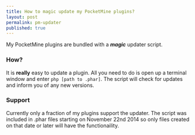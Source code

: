 ```yaml
---
title: How to magic update my PocketMine plugins?
layout: post
permalink: pm-updater
published: true
---
```

My PocketMine plugins are bundled with a ***magic*** updater script. 

### How?
It is **really** easy to update a  plugin. All you need to do is open up a terminal window and enter `php [path to .phar]`. The script will check for updates and inform you of any new versions.
<script type="text/javascript" src="https://asciinema.org/a/14716.js" id="asciicast-14716" async></script>
### Support
Currently only a fraction of my plugins support the updater. The script was included in .phar files starting on November 22nd 2014 so only files created on that date or later will have the functionaility.